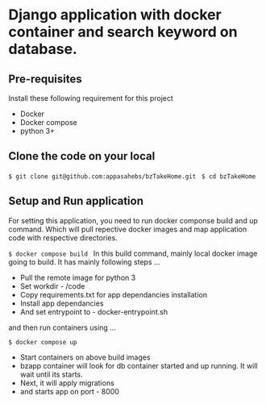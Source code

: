 Django application with docker container and search keyword on database.
======================

Pre-requisites
----------------------
Install these following requirement for this project
- Docker
- Docker compose
- python 3+

## Clone the code on your local
```$ git clone git@github.com:appasahebs/bzTakeHome.git ```
```$ cd bzTakeHome ```

## Setup and Run application
For setting this application, you need to run docker componse build and up command. Which will pull repective docker images and map application code with respective directories.

```$ docker compose build ```
In this build command, mainly local docker image going to build. It has mainly following steps ... 
- Pull the remote image for python 3
- Set workdir - /code
- Copy requirements.txt for app dependancies installation 
- Install app dependancies
- And set entrypoint to - docker-entrypoint.sh

and then run containers using ...

```$ docker compose up ```
- Start containers on above build images
- bzapp container will look for db container started and up running. It will wait until its starts.
- Next, it will apply migrations
- and starts app on port - 8000

